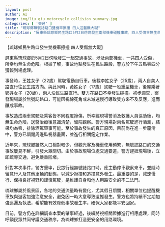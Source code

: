 ```yaml
---
layout: post
author: AI
image: img/liu_qiu_motorcycle_collision_summary.jpg
categories: [ '交通' ]
title: "琉球鄉無號誌路口雙機車擦撞 四人送醫無大礙"
description: "屏東縣琉球鄉民生路口5月2日傍晚發生兩部機車碰撞事故，四人受傷幸無生命危險。事故發生於無號誌路口，疑視線死角或未減速釀禍，警方已排除酒駕因素，目前持續調查肇事原因，並呼籲行經無號誌路口應減速慢行、注意安全。"
---
```

【琉球鄉民生路口發生雙機車擦撞 四人受傷無大礙】

屏東縣琉球鄉於5月2日傍晚發生一起交通事故，涉及兩部機車，一共四人受傷，所幸均無生命危險。根據了解，事故地點發生在民生路段，警方於下午五點零四分獲報到場處理。

事發時，王姓女子（22歲）駕駛電動自行車，後載李姓女子（25歲），兩人自美人路直行往民生路方向。與此同時，黃姓女子（17歲）駕駛一般重型機車，後座乘著鄭姓女子（20歲），兩人沿民生路直行。雙方在路口不幸發生碰撞。初步調查，案發現場屬於無號誌路口，可能因視線死角或未減速慢行導致雙方來不及反應，進而釀成事故。

事故造成兩車駕駛及乘客皆不同程度擦傷，所幸經現場警消及救護人員協助後，均無生命危險，送醫治療後意識清楚，留院觀察。警方現場對兩名駕駛進行酒測，結果均為零，排除酒駕肇事可能。至於事故發生的真正原因，目前尚在進一步釐清中，警方已調閱周邊監視器畫面，並進行相關鑑定作業。

近年來，琉球鄉雖然人口相對較少，但觀光客及機車使用頻繁，無號誌路口的交通事故屢見不鮮，引發大眾關切。由於事故現場位處交通要道，警方趕抵現場後，立即疏導交通，避免嚴重回堵。

針對本次事件，警方重申，民眾行經無號誌路口時，應主動停車觀察來車，並隨時留意行人及其他車輛的動態，以減少擦撞和追撞意外發生。最重要的是，減速慢行、保持良好視野和謹慎駕駛，是維護自身和他人用路安全的不二法門。

琉球鄉屬於風景區，各地的交通流量時有變化，尤其假日期間，相關單位也提醒機車族與遊客加強注意安全，避免因一時大意導致遺憾發生。警方也將持續不定期加強巡邏及執法，希望能有效降低事故發生率，確保大家都能平安回家。

目前，警方仍在詳細調查本案的肇事經過，後續將視相關證據進行相應處理，同時呼籲民眾共同守護交通秩序，為琉球鄉打造更安全的用路環境。